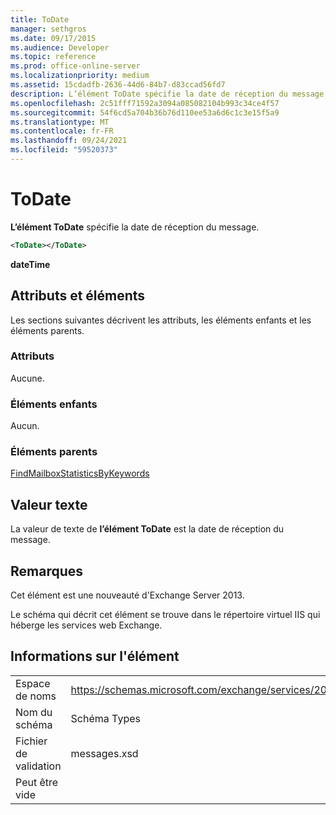 ```yaml
---
title: ToDate
manager: sethgros
ms.date: 09/17/2015
ms.audience: Developer
ms.topic: reference
ms.prod: office-online-server
ms.localizationpriority: medium
ms.assetid: 15cdadfb-2636-44d6-84b7-d83ccad56fd7
description: L’élément ToDate spécifie la date de réception du message.
ms.openlocfilehash: 2c51fff71592a3094a085082104b993c34ce4f57
ms.sourcegitcommit: 54f6cd5a704b36b76d110ee53a6d6c1c3e15f5a9
ms.translationtype: MT
ms.contentlocale: fr-FR
ms.lasthandoff: 09/24/2021
ms.locfileid: "59520373"
---
```

# <a name="todate"></a>ToDate

**L’élément ToDate** spécifie la date de réception du message. 
  
```XML
<ToDate></ToDate>
```

 **dateTime**
## <a name="attributes-and-elements"></a>Attributs et éléments

Les sections suivantes décrivent les attributs, les éléments enfants et les éléments parents.
  
### <a name="attributes"></a>Attributs

Aucune.
  
### <a name="child-elements"></a>Éléments enfants

Aucun.
  
### <a name="parent-elements"></a>Éléments parents

[FindMailboxStatisticsByKeywords](findmailboxstatisticsbykeywords.md)
  
## <a name="text-value"></a>Valeur texte

La valeur de texte de **l’élément ToDate** est la date de réception du message. 
  
## <a name="remarks"></a>Remarques

Cet élément est une nouveauté d'Exchange Server 2013.
  
Le schéma qui décrit cet élément se trouve dans le répertoire virtuel IIS qui héberge les services web Exchange.
  
## <a name="element-information"></a>Informations sur l'élément

|||
|:-----|:-----|
|Espace de noms  <br/> |https://schemas.microsoft.com/exchange/services/2006/messages  <br/> |
|Nom du schéma  <br/> |Schéma Types  <br/> |
|Fichier de validation  <br/> |messages.xsd  <br/> |
|Peut être vide  <br/> ||
   

